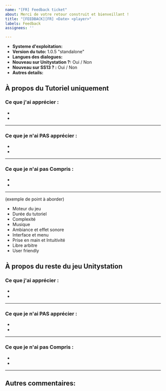 ```yaml
---
name: "[FR] Feedback ticket"
about: Merci de votre retour construit et bienveillant !
title: "[FEEDBACK][FR] <Date> <player>"
labels: Feedback
assignees: ''

---
```


- **Systeme d'exploitation:** 
- **Version du tuto:** 1.0.5 "standalone"
- **Langues des dialogues:**
- **Nouveau sur Unitystation ?:** Oui / Non
- **Nouveau sur SS13 ? :** Oui / Non
- **Autres details:**

## À propos du Tutoriel uniquement
### Ce que j'ai apprécier :
  
  -
  -

---

### Ce que je n'ai PAS apprécier :
  
  -
  -
  
---

### Ce que je n'ai pas Compris :
  
  -
  -
  
---

(exemple de point à aborder) 
- Moteur du jeu
- Durée du tutoriel
- Complexité
- Musique
- Ambiance et effet sonore
- Interface et menu
- Prise en main et Intuitivité 
- Libre arbitre
- User friendly

## À propos du reste du jeu Unitystation
### Ce que j'ai apprécier :
  -
  -

---

### Ce que je n'ai PAS apprécier :
  
  -
  -
  
---

### Ce que je n'ai pas Compris :
  
  -
  -
  
---
  
  
  
  
## Autres commentaires:

